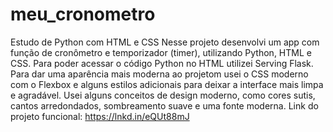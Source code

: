 # meu_cronometro
 Estudo de Python com HTML e CSS Nesse projeto desenvolvi um app com função de cronômetro e temporizador (timer), utilizando Python, HTML e CSS. Para poder acessar o código Python no HTML utilizei Serving Flask. Para dar uma aparência mais moderna ao projetom usei o CSS moderno com o Flexbox e alguns estilos adicionais para deixar a interface mais limpa e agradável. Usei alguns conceitos de design moderno, como cores sutis, cantos arredondados, sombreamento suave e uma fonte moderna.
Link do projeto funcional: https://lnkd.in/eQUt88mJ
